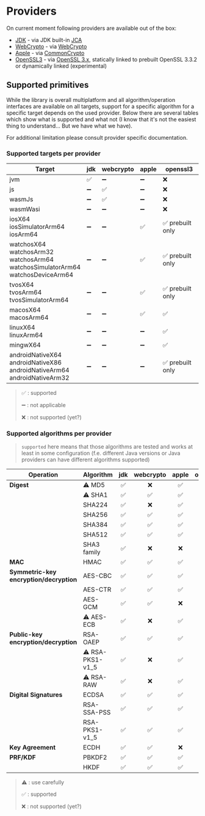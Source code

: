 # Providers

On current moment following providers are available out of the box:

* [JDK](../modules/cryptography-provider-jdk.md) - via
  JDK built-in [JCA](https://docs.oracle.com/en/java/javase/17/security/java-cryptography-architecture-jca-reference-guide.html)
* [WebCrypto](../modules/cryptography-provider-webcrypto.md) - via
  [WebCrypto](https://developer.mozilla.org/en-US/docs/Web/API/Web_Crypto_API)
* [Apple](../modules/cryptography-provider-apple.md) - via
  [CommonCrypto](https://developer.apple.com/library/archive/documentation/Security/Conceptual/cryptoservices/Introduction/Introduction.html)
* [OpenSSL3](../modules/cryptography-provider-openssl3.md) - via [OpenSSL 3.x](https://www.openssl.org),
  statically linked to prebuilt OpenSSL 3.3.2 or dynamically linked (experimental)

## Supported primitives

While the library is overall multiplatform and all algorithm/operation interfaces are available on all targets,
support for a specific algorithm for a specific target depends on the used provider.
Below there are several tables which show what is supported and what not
(I know that it's not the easiest thing to understand...
But we have what we have).

For additional limitation please consult provider specific documentation.

### Supported targets per provider

| Target                                                                                        | jdk | webcrypto | apple | openssl3        |
|-----------------------------------------------------------------------------------------------|-----|-----------|-------|-----------------|
| jvm                                                                                           | ✅   | ➖         | ➖     | ❌               |
| js                                                                                            | ➖   | ✅         | ➖     | ❌               |
| wasmJs                                                                                        | ➖   | ✅         | ➖     | ❌               |
| wasmWasi                                                                                      | ➖   | ➖         | ➖     | ❌               |
| iosX64<br/>iosSimulatorArm64<br/>iosArm64                                                     | ➖   | ➖         | ✅     | ✅ prebuilt only |
| watchosX64<br/>watchosArm32<br/>watchosArm64<br/>watchosSimulatorArm64<br/>watchosDeviceArm64 | ➖   | ➖         | ✅     | ✅ prebuilt only |
| tvosX64<br/>tvosArm64<br/>tvosSimulatorArm64                                                  | ➖   | ➖         | ✅     | ✅ prebuilt only |
| macosX64<br/>macosArm64                                                                       | ➖   | ➖         | ✅     | ✅               |
| linuxX64<br/>linuxArm64                                                                       | ➖   | ➖         | ➖     | ✅               |
| mingwX64                                                                                      | ➖   | ➖         | ➖     | ✅               |
| androidNativeX64<br/>androidNativeX86<br/>androidNativeArm64<br/>androidNativeArm32           | ➖   | ➖         | ➖     | ✅ prebuilt only |

> ✅ : supported
>
> ➖ : not applicable
>
> ❌ : not supported (yet?)

### Supported algorithms per provider

> `supported` here means that those algorithms are tested and works at least in some configuration
> (f.e. different Java versions or Java providers can have different algorithms supported)

| Operation                                   | Algorithm        | jdk | webcrypto | apple | openssl3 |
|---------------------------------------------|------------------|:---:|:---------:|:-----:|:--------:|
| **Digest**                                  | ⚠️ MD5           |  ✅  |     ❌     |   ✅   |    ✅     |
|                                             | ⚠️ SHA1          |  ✅  |     ✅     |   ✅   |    ✅     |
|                                             | SHA224           |  ✅  |     ❌     |   ✅   |    ✅     |
|                                             | SHA256           |  ✅  |     ✅     |   ✅   |    ✅     |
|                                             | SHA384           |  ✅  |     ✅     |   ✅   |    ✅     |
|                                             | SHA512           |  ✅  |     ✅     |   ✅   |    ✅     |
|                                             | SHA3 family      |  ✅  |     ❌     |   ❌   |    ✅     |
| **MAC**                                     | HMAC             |  ✅  |     ✅     |   ✅   |    ✅     |
| **Symmetric-key<br/>encryption/decryption** | AES-CBC          |  ✅  |     ✅     |   ✅   |    ✅     |
|                                             | AES-CTR          |  ✅  |     ✅     |   ✅   |    ✅     |
|                                             | AES-GCM          |  ✅  |     ✅     |   ❌   |    ✅     |
|                                             | ⚠️ AES-ECB       |  ✅  |     ❌     |   ✅   |    ✅     |
| **Public-key<br/>encryption/decryption**    | RSA-OAEP         |  ✅  |     ✅     |   ✅   |    ✅     |
|                                             | ⚠️ RSA-PKS1-v1_5 |  ✅  |     ❌     |   ✅   |    ✅     |
|                                             | ⚠️ RSA-RAW       |  ✅  |     ❌     |   ✅   |    ✅     |
| **Digital Signatures**                      | ECDSA            |  ✅  |     ✅     |   ✅   |    ✅     |
|                                             | RSA-SSA-PSS      |  ✅  |     ✅     |   ✅   |    ✅     |
|                                             | RSA-PKS1-v1_5    |  ✅  |     ✅     |   ✅   |    ✅     |
| **Key Agreement**                           | ECDH             |  ✅  |     ✅     |   ❌   |    ✅     |
| **PRF/KDF**                                 | PBKDF2           |  ✅  |     ✅     |   ✅   |    ✅     |
|                                             | HKDF             |  ✅  |     ✅     |   ✅   |    ✅     |

> ⚠️ : use carefully
>
> ✅ : supported
>
> ❌ : not supported (yet?)
